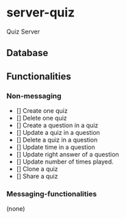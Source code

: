 # server-quiz
Quiz Server

## Database

## Functionalities
### Non-messaging
- [] Create one quiz
- [] Delete one quiz
- [] Create a question in a quiz
- [] Update a quiz in a question
- [] Delete a quiz in a question
- [] Update time in a question
- [] Update right answer of a question
- [] Update number of times played.
- [] Clone a quiz
- [] Share a quiz
### Messaging-functionalities
(none)

